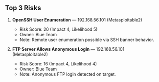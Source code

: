 ## Top 3 Risks

1. **OpenSSH User Enumeration** — 192.168.56.101 (Metasploitable2)
   - Risk Score: 20  (Impact 4, Likelihood 5)
   - Owner: Blue Team
   - Note: Remote user enumeration possible via SSH banner behavior.

2. **FTP Server Allows Anonymous Login** — 192.168.56.101 (Metasploitable2)
   - Risk Score: 16  (Impact 4, Likelihood 4)
   - Owner: Blue Team
   - Note: Anonymous FTP login detected on target.

